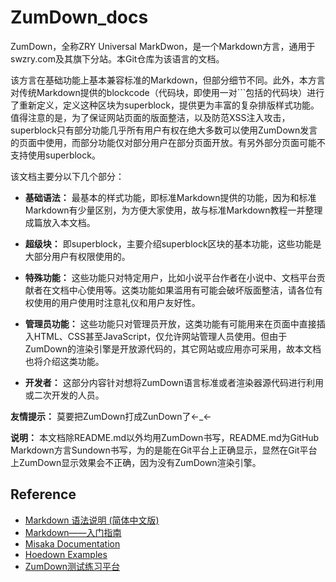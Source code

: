 # ZumDown_docs

ZumDown，全称ZRY Universal MarkDwon，是一个Markdown方言，通用于swzry.com及其旗下分站。本Git仓库为该语言的文档。

该方言在基础功能上基本兼容标准的Markdown，但部分细节不同。此外，本方言对传统Markdown提供的blockcode（代码块，即使用一对\`\`\`包括的代码块）进行了重新定义，定义这种区块为superblock，提供更为丰富的复杂排版样式功能。值得注意的是，为了保证网站页面的版面整洁，以及防范XSS注入攻击，superblock只有部分功能几乎所有用户有权在绝大多数可以使用ZumDown发言的页面中使用，而部分功能仅对部分用户在部分页面开放。有另外部分页面可能不支持使用superblock。

该文档主要分以下几个部分：

* **基础语法：** 最基本的样式功能，即标准Markdown提供的功能，因为和标准Markdown有少量区别，为方便大家使用，故与标准Markdown教程一并整理成篇放入本文档。

* **超级块：** 即superblock，主要介绍superblock区块的基本功能，这些功能是大部分用户有权限使用的。

* **特殊功能：** 这些功能只对特定用户，比如小说平台作者在小说中、文档平台贡献者在文档中心使用等。这类功能如果滥用有可能会破坏版面整洁，请各位有权使用的用户使用时注意礼仪和用户友好性。

* **管理员功能：** 这些功能只对管理员开放，这类功能有可能用来在页面中直接插入HTML、CSS甚至JavaScript，仅允许网站管理人员使用。但由于ZumDown的渲染引擎是开放源代码的，其它网站或应用亦可采用，故本文档也将介绍这类功能。

* **开发者：** 这部分内容针对想将ZumDown语言标准或者渲染器源代码进行利用或二次开发的人员。

**友情提示：** 莫要把ZumDown打成ZunDown了←_←

**说明：** 本文档除README.md以外均用ZumDown书写，README.md为GitHub Markdown方言Sundown书写，为的是能在Git平台上正确显示，显然在Git平台上ZumDown显示效果会不正确，因为没有ZumDown渲染引擎。

## Reference

* [Markdown 语法说明 (简体中文版)](http://wowubuntu.com/markdown/)
* [Markdown——入门指南](http://www.jianshu.com/p/1e402922ee32/)
* [Misaka Documentation](http://misaka.61924.nl/)
* [Hoedown Examples](https://github.com/hoedown/hoedown/tree/master/test/MarkdownTest_1.0.3/Tests)
* [ZumDown测试练习平台](http://demo.9zry.com/SuwakoMethod/)